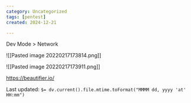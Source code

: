 ```yaml
---
category: Uncategorized
tags: [pentest]
created: 2024-12-21

---
```

Dev Mode > Network

![[Pasted image 20220217173814.png]]

![[Pasted image 20220217173911.png]]

https://beautifier.io/


Last updated: `$= dv.current().file.mtime.toFormat("MMMM dd, yyyy 'at' HH:mm")`
